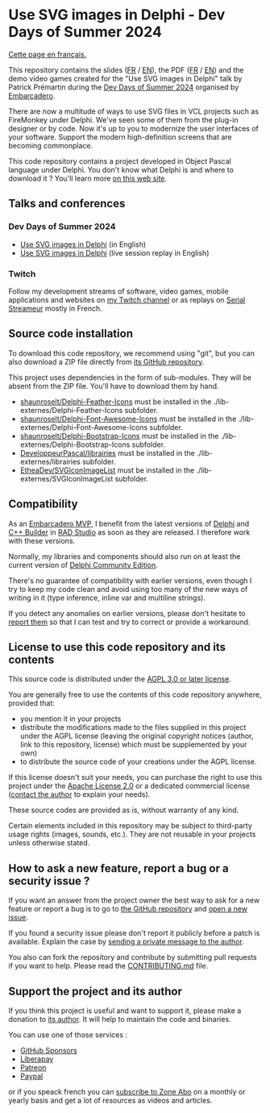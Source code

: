 # Use SVG images in Delphi - Dev Days of Summer 2024

[Cette page en français.](LISEZMOI.md)

This repository contains the slides ([FR](slides-FR/) / [EN](slides-EN/)), the PDF ([FR](UseSVGImagesInDelphi-FR.pdf) / [EN](UseSVGImagesInDelphi-EN.pdf)) and the demo video games created for the "Use SVG images in Delphi" talk by Patrick Prémartin during the [Dev Days of Summer 2024](https://www.codegear.com/DevDaysofSummer/) organised by [Embarcadero](https://www.embarcadero.com).

There are now a multitude of ways to use SVG files in VCL projects such as FireMonkey under Delphi. We've seen some of them from the plug-in designer or by code. Now it's up to you to modernize the user interfaces of your software. Support the modern high-definition screens that are becoming commonplace.

This code repository contains a project developed in Object Pascal language under Delphi. You don't know what Delphi is and where to download it ? You'll learn more [on this web site](https://delphi-resources.developpeur-pascal.fr/).

## Talks and conferences

### Dev Days of Summer 2024

* [Use SVG images in Delphi](https://serialstreameur.fr/use-svg-images-in-delphi.html) (in English)
* [Use SVG images in Delphi](https://youtu.be/_KEPLbJlKX0) (live session replay in English)

### Twitch

Follow my development streams of software, video games, mobile applications and websites on [my Twitch channel](https://www.twitch.tv/patrickpremartin) or as replays on [Serial Streameur](https://serialstreameur.fr) mostly in French.

## Source code installation

To download this code repository, we recommend using "git", but you can also download a ZIP file directly from [its GitHub repository](https://github.com/DeveloppeurPascal/DevDaysOfSummer2024-UseSVGImagesInDelphi).

This project uses dependencies in the form of sub-modules. They will be absent from the ZIP file. You'll have to download them by hand.

* [shaunroselt/Delphi-Feather-Icons](https://github.com/shaunroselt/Delphi-Feather-Icons) must be installed in the ./lib-externes/Delphi-Feather-Icons subfolder.
* [shaunroselt/Delphi-Font-Awesome-Icons](https://github.com/shaunroselt/Delphi-Font-Awesome-Icons) must be installed in the ./lib-externes/Delphi-Font-Awesome-Icons subfolder.
* [shaunroselt/Delphi-Bootstrap-Icons](https://github.com/shaunroselt/Delphi-Bootstrap-Icons) must be installed in the ./lib-externes/Delphi-Bootstrap-Icons subfolder.
* [DeveloppeurPascal/librairies](https://github.com/DeveloppeurPascal/librairies) must be installed in the ./lib-externes/librairies subfolder.
* [EtheaDev/SVGIconImageList](https://github.com/EtheaDev/SVGIconImageList) must be installed in the ./lib-externes/SVGIconImageList subfolder.

## Compatibility

As an [Embarcadero MVP](https://www.embarcadero.com/resources/partners/mvp-directory), I benefit from the latest versions of [Delphi](https://www.embarcadero.com/products/delphi) and [C++ Builder](https://www.embarcadero.com/products/cbuilder) in [RAD Studio](https://www.embarcadero.com/products/rad-studio) as soon as they are released. I therefore work with these versions.

Normally, my libraries and components should also run on at least the current version of [Delphi Community Edition](https://www.embarcadero.com/products/delphi/starter).

There's no guarantee of compatibility with earlier versions, even though I try to keep my code clean and avoid using too many of the new ways of writing in it (type inference, inline var and multiline strings).

If you detect any anomalies on earlier versions, please don't hesitate to [report them](https://github.com/DeveloppeurPascal/DevDaysOfSummer2024-UseSVGImagesInDelphi/issues) so that I can test and try to correct or provide a workaround.

## License to use this code repository and its contents

This source code is distributed under the [AGPL 3.0 or later license](https://choosealicense.com/licenses/agpl-3.0/).

You are generally free to use the contents of this code repository anywhere, provided that:
* you mention it in your projects
* distribute the modifications made to the files supplied in this project under the AGPL license (leaving the original copyright notices (author, link to this repository, license) which must be supplemented by your own)
* to distribute the source code of your creations under the AGPL license.

If this license doesn't suit your needs, you can purchase the right to use this project under the [Apache License 2.0](https://choosealicense.com/licenses/apache-2.0/) or a dedicated commercial license ([contact the author](https://developpeur-pascal.fr/nous-contacter.php) to explain your needs).

These source codes are provided as is, without warranty of any kind.

Certain elements included in this repository may be subject to third-party usage rights (images, sounds, etc.). They are not reusable in your projects unless otherwise stated.

## How to ask a new feature, report a bug or a security issue ?

If you want an answer from the project owner the best way to ask for a new feature or report a bug is to go to [the GitHub repository](https://github.com/DeveloppeurPascal/DevDaysOfSummer2024-UseSVGImagesInDelphi) and [open a new issue](https://github.com/DeveloppeurPascal/DevDaysOfSummer2024-UseSVGImagesInDelphi/issues).

If you found a security issue please don't report it publicly before a patch is available. Explain the case by [sending a private message to the author](https://developpeur-pascal.fr/nous-contacter.php).

You also can fork the repository and contribute by submitting pull requests if you want to help. Please read the [CONTRIBUTING.md](CONTRIBUTING.md) file.

## Support the project and its author

If you think this project is useful and want to support it, please make a donation to [its author](https://github.com/DeveloppeurPascal). It will help to maintain the code and binaries.

You can use one of those services :

* [GitHub Sponsors](https://github.com/sponsors/DeveloppeurPascal)
* [Liberapay](https://liberapay.com/PatrickPremartin)
* [Patreon](https://www.patreon.com/patrickpremartin)
* [Paypal](https://www.paypal.com/paypalme/patrickpremartin)

or if you speack french you can [subscribe to Zone Abo](https://zone-abo.fr/nos-abonnements.php) on a monthly or yearly basis and get a lot of resources as videos and articles.
